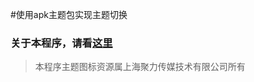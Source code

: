 #使用apk主题包实现主题切换

### 关于本程序，请看[这里](https://github.com/likebamboo/ThemeSwitch/tree/master)

> 本程序主题图标资源属上海聚力传媒技术有限公司所有
